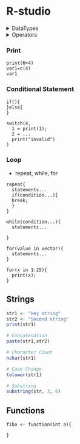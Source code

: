 # R-studio

<details close>
  <summary>DataTypes</summary>
  
# DataTypes
- There are 5 types in R
<br/>Vector, Matrix, Array, List, Data Frame

## Vectors
- sequence of data elements of same basic type
- There are 5 atomic vectors/ classes of vector - Logical, Integer, Numeric, Complex, Character
- To check **class** of vector -
```
class(vtr1)
```
### Logical

```
vtr1 = c(TRUE, FALSE)
```

### Numeric

```
vtr1 = c(15, 80.5, 90)
```

### Integer

```
vtr1 = c(15L, 80L)
```

### Character

```
vtr1 = c("Hello", "Boy")
```

## List
- can contain diff elements of diff data types
```
mylist = list(1L, 5.678, c("Hello"))
```

# Matrix
- R objects in which elements are arranged in a 2D rectangular layout

```
matrix(data, nrow, ncol, byrow, dimnames)
```
```
matrix(c(5:29), 5, 5)
```

# Arrays
- store data in more than 2 dimensions.

```
array(data, dim, dimnames)
array(c(0:15), dim=c(4,4, 2,2))
```

# Data Frame
-  2D array like structure, store data in ordered manner(tabel/excel like format).

```
sno= c(1:5)
name= c("A","B","C","D","E")
marks= c(99,98,75,80,60)
data.frame(sno,name,marks)

data.frame(airquality)
```
</details>

<details close>
  <summary>Operators</summary>

# Operators
- to manipulate value of operand 
- Arithmetic, Assignment, Logical, Relational

### Arithmetic
* a+b. a-b, a*b, a/b
* a %% b = Modulus
* a ^ b = exponent
* a%/%b = Floor Division

### Relational
* ==, !=, >=, >, <, <=

### Logical 
* &, |, ! - and, or, not
* ||, && 

</details>


### Print
```
print(6+4)
var1=c(4)
var1
```

### Conditional Statement
```
if(){
}else{
}
```

```
switch(4,
  1 = print(1);
  2 = ...
  print("invalid")
)
```

### Loop
- repeat, while, for
```
repeat{
  statements...
  if(condition...){
  break;
  }
}
```

```
while(condition...){
  statements...
  
}
```

```
for(value in vector){
  statements...
}

for(x in 1:25){
  print(x);
}
```

## Strings
```r
str1 <- "Hey string"
str2 <- "Second string"
print(str1)

# Concatenation
paste(str1,str2)

# Character Count
nchar(str1)

# Case Change
tolower(str1)

# Substring
substring(str, 3, 6)
```

## Functions

```
fibo <- function(int a){
  
}
```


